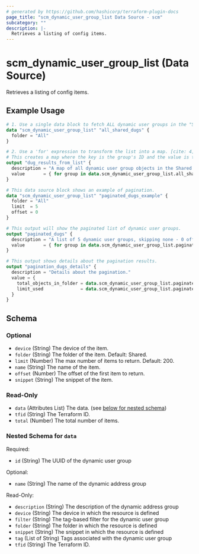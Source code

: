 ```yaml
---
# generated by https://github.com/hashicorp/terraform-plugin-docs
page_title: "scm_dynamic_user_group_list Data Source - scm"
subcategory: ""
description: |-
  Retrieves a listing of config items.
---
```


# scm_dynamic_user_group_list (Data Source)

Retrieves a listing of config items.

## Example Usage

```terraform
# 1. Use a single data block to fetch ALL dynamic user groups in the "Shared" folder. [cite: 2]
data "scm_dynamic_user_group_list" "all_shared_dugs" {
  folder = "All"
}

# 2. Use a 'for' expression to transform the list into a map. [cite: 4]
# This creates a map where the key is the group's ID and the value is the full group object. [cite: 4]
output "dug_results_from_list" {
  description = "A map of all dynamic user group objects in the Shared folder, keyed by id."
  value       = { for group in data.scm_dynamic_user_group_list.all_shared_dugs.data : group.id => group }
}

# This data source block shows an example of pagination.
data "scm_dynamic_user_group_list" "paginated_dugs_example" {
  folder = "All"
  limit  = 5
  offset = 0
}

# This output will show the paginated list of dynamic user groups.
output "paginated_dugs" {
  description = "A list of 5 dynamic user groups, skipping none - 0 offset"
  value       = { for group in data.scm_dynamic_user_group_list.paginated_dugs_example.data : group.id => group }
}

# This output shows details about the pagination results. 
output "pagination_dugs_details" {
  description = "Details about the pagination."
  value = {
    total_objects_in_folder = data.scm_dynamic_user_group_list.paginated_dugs_example.total
    limit_used              = data.scm_dynamic_user_group_list.paginated_dugs_example.limit
  }
}
```

<!-- schema generated by tfplugindocs -->
## Schema

### Optional

- `device` (String) The device of the item.
- `folder` (String) The folder of the item. Default: Shared.
- `limit` (Number) The max number of items to return. Default: 200.
- `name` (String) The name of the item.
- `offset` (Number) The offset of the first item to return.
- `snippet` (String) The snippet of the item.

### Read-Only

- `data` (Attributes List) The data. (see [below for nested schema](#nestedatt--data))
- `tfid` (String) The Terraform ID.
- `total` (Number) The total number of items.

<a id="nestedatt--data"></a>
### Nested Schema for `data`

Required:

- `id` (String) The UUID of the dynamic user group

Optional:

- `name` (String) The name of the dynamic address group

Read-Only:

- `description` (String) The description of the dynamic address group
- `device` (String) The device in which the resource is defined
- `filter` (String) The tag-based filter for the dynamic user group
- `folder` (String) The folder in which the resource is defined
- `snippet` (String) The snippet in which the resource is defined
- `tag` (List of String) Tags associated with the dynamic user group
- `tfid` (String) The Terraform ID.
